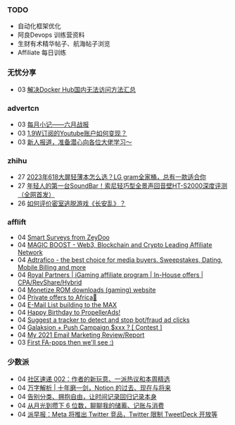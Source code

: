 ### TODO
-  自动化框架优化
-  阿良Devops 训练营资料
-  生财有术精华帖子、航海帖子浏览
-  Affiliate 每日训练

### 无忧分享
<!-- ruyo:START -->
-  03 [解决Docker Hub国内无法访问方法汇总](https://51.ruyo.net/18416.html)<!-- ruyo:END -->

### advertcn
<!-- advertcn:START -->
-  03 [每月小记——六月战报](https://www.advertcn.com/forum.php?mod=viewthread&tid=111060)
-  03 [1.9W订阅的Youtube账户如何变现？](https://www.advertcn.com/forum.php?mod=viewthread&tid=111059)
-  03 [新人报道，准备潜心向各位大佬学习～](https://www.advertcn.com/forum.php?mod=viewthread&tid=111058)<!-- advertcn:END -->

### zhihu
<!-- zhihu:START -->
-  27 [2023年618大屏轻薄本怎么选？LG gram全家桶，总有一款适合你](http://zhuanlan.zhihu.com/p/632641888?utm_campaign=rss&utm_medium=rss&utm_source=rss&utm_content=title)
-  27 [年轻人的第一台SoundBar！索尼轻巧型全景声回音壁HT-S2000深度评测（全网首发）](http://zhuanlan.zhihu.com/p/630990296?utm_campaign=rss&utm_medium=rss&utm_source=rss&utm_content=title)
-  26 [如何评价密室逃脱游戏《长安乱》？](http://www.zhihu.com/question/563950552/answer/3045961312?utm_campaign=rss&utm_medium=rss&utm_source=rss&utm_content=title)<!-- zhihu:END -->

### afflift
<!-- afflift:START -->
-  04 [Smart Surveys from ZeyDoo](https://afflift.com/f/threads/smart-surveys-from-zeydoo.10505/?utm_source=rss&utm_medium=rss)
-  04 [MAGIC BOOST - Web3, Blockchain and Crypto Leading Affiliate Network](https://afflift.com/f/threads/magic-boost-web3-blockchain-and-crypto-leading-affiliate-network.10508/?utm_source=rss&utm_medium=rss)
-  04 [Adtrafico - the best choice for media buyers. Sweepstakes, Dating, Mobile Billing and more](https://afflift.com/f/threads/adtrafico-the-best-choice-for-media-buyers-sweepstakes-dating-mobile-billing-and-more.4312/?utm_source=rss&utm_medium=rss)
-  04 [Royal Partners | iGaming affiliate program | In-House offers | CPA/RevShare/Hybrid](https://afflift.com/f/threads/royal-partners-igaming-affiliate-program-in-house-offers-cpa-revshare-hybrid.10011/?utm_source=rss&utm_medium=rss)
-  04 [Monetize ROM downloads &lpar;gaming&rpar; website](https://afflift.com/f/threads/monetize-rom-downloads-gaming-website.11227/?utm_source=rss&utm_medium=rss)
-  04 [Private offers to Africa🤑](https://afflift.com/f/threads/private-offers-to-africa%F0%9F%A4%91.10430/?utm_source=rss&utm_medium=rss)
-  04 [E-Mail List building to the MAX](https://afflift.com/f/threads/e-mail-list-building-to-the-max.11019/?utm_source=rss&utm_medium=rss)
-  04 [Happy Birthday to PropellerAds!](https://afflift.com/f/threads/happy-birthday-to-propellerads.11214/?utm_source=rss&utm_medium=rss)
-  04 [Suggest a tracker to detect and stop bot/fraud ad clicks](https://afflift.com/f/threads/suggest-a-tracker-to-detect-and-stop-bot-fraud-ad-clicks.11226/?utm_source=rss&utm_medium=rss)
-  04 [Galaksion + Push Campaign $xxx ? [ Contest ]](https://afflift.com/f/threads/galaksion-push-campaign-xxx-contest.11223/?utm_source=rss&utm_medium=rss)
-  04 [My 2021 Email Marketing Review/Report](https://afflift.com/f/threads/my-2021-email-marketing-review-report.8096/?utm_source=rss&utm_medium=rss)
-  03 [First FA-pops then we&#39;ll see :&rpar;](https://afflift.com/f/threads/first-fa-pops-then-well-see.11121/?utm_source=rss&utm_medium=rss)<!-- afflift:END -->

### 少数派
<!-- sspai:START -->
-  04 [社区速递 002：作者的新玩意、一派热议和本周精选](https://sspai.com/post/80832)
-  04 [万字解析 | 十年磨一剑，Notion 的过去、现在与将来](https://sspai.com/post/80474)
-  04 [告别分类、拥抱自由，让时间记录回归记录本身](https://sspai.com/post/80812)
-  04 [从月光到攒下 6 位数，聊聊我的储蓄、记账与消费](https://sspai.com/post/80330)
-  04 [派早报：Meta 将推出 Twitter 竞品，Twitter 限制 TweetDeck 开放等](https://sspai.com/post/80821)<!-- sspai:END -->
